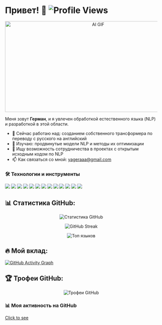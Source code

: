 # Привет! 👋 ![Profile Views](https://komarev.com/ghpvc/?username=yageraaa&style=flat-square&color=blue)

<p align="center">
  <img src="https://media2.giphy.com/media/v1.Y2lkPTc5MGI3NjExaXN3dDM0ampzOHE0azA0ZnVuNGI5Nm1zbDh5d2xidDJhanViMHFwaiZlcD12MV9pbnRlcm5hbF9naWZfYnlfaWQmY3Q9Zw/RbDKaczqWovIugyJmW/giphy.gif" width="600" height="300" alt="AI GIF">
</p>

Меня зовут **Герман**, и я увлечен обработкой естественного языка (NLP) и разработкой в этой области.

- 🔭 Сейчас работаю над: созданием собственного трансформера по переводу с русского на английский
- 🌱 Изучаю: продвинутые модели NLP и методы их оптимизации
- 👯 Ищу возможность сотрудничества в проектах с открытым исходным кодом по NLP
- 📫 Как связаться со мной: yageraaa@gmail.com


### 🛠 Технологии и инструменты

<p align="left">
  <img src="https://img.shields.io/badge/Python-3776AB?style=flat&logo=Python&logoColor=white" />
  <img src="https://img.shields.io/badge/TensorFlow-FF6F00?style=flat&logo=TensorFlow&logoColor=white" />
  <img src="https://img.shields.io/badge/PyTorch-EE4C2C?style=flat&logo=PyTorch&logoColor=white" />
  <img src="https://img.shields.io/badge/Hugging%20Face-FDEE00?style=flat&logo=HuggingFace&logoColor=black" />
  <img src="https://img.shields.io/badge/Scikit--learn-F7931E?style=flat&logo=scikit-learn&logoColor=white" />
  <img src="https://img.shields.io/badge/NLTK-9C27B0?style=flat&logo=ApacheSpark&logoColor=white" />
  <img src="https://img.shields.io/badge/SpaCy-09A3D5?style=flat&logo=Probot&logoColor=white" />
  <img src="https://img.shields.io/badge/Gensim-00758F?style=flat&logo=GnuPrivacyGuard&logoColor=white" />
  <img src="https://img.shields.io/badge/Jupyter-F37626?style=flat&logo=Jupyter&logoColor=white" />
  <img src="https://img.shields.io/badge/NumPy-013243?style=flat&logo=NumPy&logoColor=white" />
  <img src="https://img.shields.io/badge/Pandas-150458?style=flat&logo=Pandas&logoColor=white" />
  <img src="https://img.shields.io/badge/Docker-2496ED?style=flat&logo=Docker&logoColor=white" />
  <img src="https://img.shields.io/badge/Git-F05032?style=flat&logo=Git&logoColor=white" />
</p>


## 📊 Статистика GitHub:

<p align="center">
  <img src="https://github-readme-stats.vercel.app/api?username=yageraaa&show_icons=true&theme=highcontrast" alt="Статистика GitHub" />
</p>

<p align="center">
  <img src="https://github-readme-streak-stats.herokuapp.com/?user=yageraaa&theme=highcontrast" alt="GitHub Streak" />
</p>

<p align="center">
  <img src="https://github-readme-stats.vercel.app/api/top-langs/?username=yageraaa&layout=compact&theme=highcontrast" alt="Топ языков" />
</p>

## 🔥 Мой вклад:

[![GitHub Activity Graph](https://github-readme-activity-graph.vercel.app/graph?username=yageraaa&theme=high-contrast)](https://github.com/yageraaa)

## 🏆 Трофеи GitHub:

<p align="center">
  <img src="https://github-profile-trophy.vercel.app/?username=yageraaa&theme=dark_lover&no-frame=true&row=1&column=6" alt="Трофеи GitHub" />
</p>

### 📊 Моя активность на GitHub
[Click to see](https://www.youtube.com/watch?v=dQw4w9WgXcQ)
